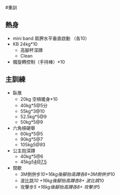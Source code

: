 #重訓

## 熱身
- mini band 肩胛水平垂直啟動 （各10）
- KB 24kg*10
	- 高腳杯深蹲
	- Clean
- 髖旋轉控制（手持棒）*10

## 主訓練
- 臥推
	- 20kg 空槓暖身*10
	- 40kg*5@5分
	- 55kg*3@10
	- 52.5kg*5@9
	- 50kg*5@9
- 六角槓硬舉
	- 60kg*5@5
	- 90kg*5@7
	- 105kg*5@9*3
- 公主抱深蹲
	- 40kg*5@6
	- 45kg*5*4@7.5
- 間歇
	- 3M側併步*10+16kg後腳抬高蹲各8+3M側併步*10
	- 波比跳*10 +16kg後腳抬高蹲各8+ 波比跳*10 
	- 攻擊步*5 +16kg後腳抬高蹲各8+ 攻擊步*5 

